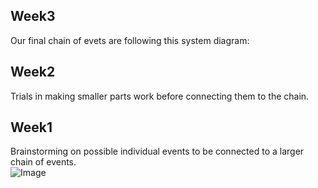 ## Week3
Our final chain of evets are following this system diagram: 

## Week2
Trials in making smaller parts work before connecting them to the chain. 

## Week1
Brainstorming on possible individual events to be connected to a larger chain of events.  
![Image](https://drive.google.com/file/d/1u5SMEdKwKlDhA1pzOXWIAaikLdO5k3sM/view?usp=sharing)

